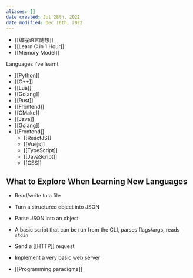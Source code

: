```yaml
---
aliases: []
date created: Jul 28th, 2022
date modified: Dec 16th, 2022
---
```

- [[编程语言随想]]  
- [[Learn C in 1 Hour]]  
- [[Memory Model]]

Languages I've learnt  
- [[Python]]  
- [[C++]]  
- [[Lua]]  
- [[Golang]]  
- [[Rust]]  
- [[Frontend]]
- [[CMake]]
- [[Java]]
- [[Golang]]
- [[Frontend]]
	- [[ReactJS]]
	 - [[Vuejs]]
	- [[TypeScript]]
	- [[JavaScript]]  
	- [[CSS]]

## What to Explore When Learning New Languages
- Read/write to a file
- Turn a structured object into JSON
- Parse JSON into an object
- A basic script that can be run from the CLI, parses flags/args, reads `stdin`
- Send a [[HTTP]] request
- Implement a very basic web server

- [[Programming paradigms]]
